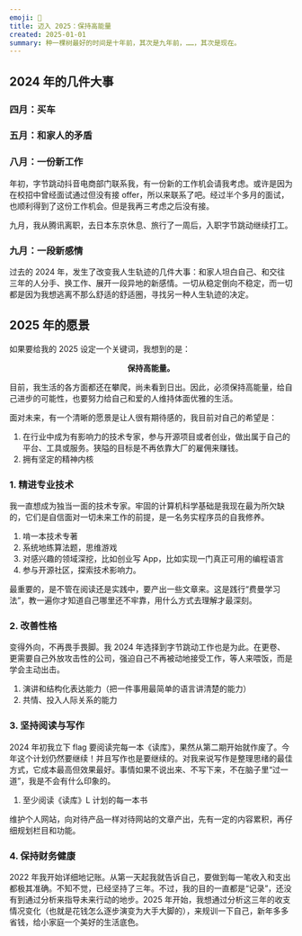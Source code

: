 ```yaml
---
emoji: 🥳
title: 迈入 2025：保持高能量
created: 2025-01-01
summary: 种一棵树最好的时间是十年前，其次是九年前，……，其次是现在。
---
```


## 2024 年的几件大事

### 四月：买车

### 五月：和家人的矛盾

### 八月：一份新工作

年初，字节跳动抖音电商部门联系我，有一份新的工作机会请我考虑。或许是因为在校招中曾经面试通过但没有接 offer，所以来联系了吧。经过半个多月的面试，也顺利得到了这份工作机会。但是我再三考虑之后没有接。

九月，我从腾讯离职，去日本东京休息、旅行了一周后，入职字节跳动继续打工。

### 九月：一段新感情

过去的 2024 年，发生了改变我人生轨迹的几件大事：和家人坦白自己、和交往三年的人分手、换工作、展开一段异地的新感情。一切从稳定倒向不稳定，而一切都是因为我想逃离不那么舒适的舒适圈，寻找另一种人生轨迹的决定。

## 2025 年的愿景

如果要给我的 2025 设定一个关键词，我想到的是：

<p style="display: flex; justify-content: center;">
  <strong>保持高能量。</strong>
</p>

目前，我生活的各方面都还在攀爬，尚未看到日出。因此，必须保持高能量，给自己进步的可能性，也要努力给自己和爱的人维持体面优雅的生活。

面对未来，有一个清晰的愿景是让人很有期待感的，我目前对自己的希望是：

1. 在行业中成为有影响力的技术专家，参与开源项目或者创业，做出属于自己的平台、工具或服务。狭隘的目标是不再依靠大厂的雇佣来赚钱。
2. 拥有坚定的精神内核

### 1. 精进专业技术

我一直想成为独当一面的技术专家。牢固的计算机科学基础是我现在最为所欠缺的，它们是自信面对一切未来工作的前提，是一名务实程序员的自我修养。

1. 啃一本技术专著
2. 系统地练算法题，思维游戏
3. 对感兴趣的领域深挖，比如创业写 App，比如实现一门真正可用的编程语言
4. 参与开源社区，探索技术影响力。

最重要的，是不管在阅读还是实践中，要产出一些文章来。这是践行“费曼学习法”，教一遍你才知道自己哪里还不牢靠，用什么方式去理解才最深刻。

### 2. 改善性格

变得外向，不再畏手畏脚。我 2024 年选择到字节跳动工作也是为此。在更卷、更需要自己外放攻击性的公司，强迫自己不再被动地接受工作，等人来喂饭，而是学会主动出击。

1. 演讲和结构化表达能力（把一件事用最简单的语言讲清楚的能力）
2. 共情、投入人际关系的能力

### 3. 坚持阅读与写作

2024 年初我立下 flag 要阅读完每一本《读库》，果然从第二期开始就作废了。今年这个计划仍然要继续！并且写作也是要继续的。对我来说写作是整理思绪的最佳方式，它成本最高但效果最好。事情如果不说出来、不写下来，不在脑子里“过一道”，我是不会有什么印象的。

1. 至少阅读《读库》L 计划的每一本书

维护个人网站，向对待产品一样对待网站的文章产出，先有一定的内容累积，再仔细规划栏目和功能。

### 4. 保持财务健康

2022 年我开始详细地记账。从第一天起我就告诉自己，要做到每一笔收入和支出都极其准确。不知不觉，已经坚持了三年。不过，我的目的一直都是“记录”，还没有到通过分析来指导未来行动的地步。2025 年开始，我想通过分析这三年的收支情况变化（也就是花钱怎么逐步演变为大手大脚的），来规训一下自己，新年多多省钱，给小家庭一个美好的生活底色。
